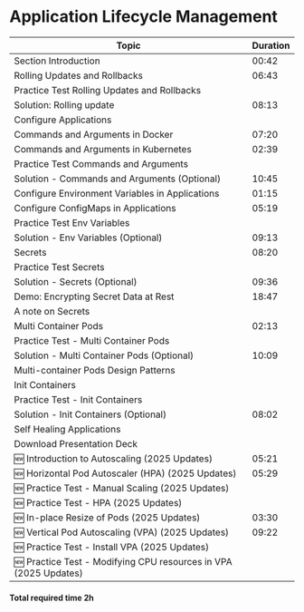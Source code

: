 # Application Lifecycle Management

| **Topic**                                 | **Duration**       |
|-------------------------------------------|--------------------|
| Section Introduction                      | 00:42              |
| Rolling Updates and Rollbacks             | 06:43              |
| Practice Test Rolling Updates and Rollbacks |                    |
| Solution: Rolling update                  | 08:13              |
| Configure Applications                    |                    |
| Commands and Arguments in Docker          | 07:20              |
| Commands and Arguments in Kubernetes      | 02:39              |
| Practice Test Commands and Arguments      |                    |
| Solution - Commands and Arguments (Optional) | 10:45           |
| Configure Environment Variables in Applications | 01:15           |
| Configure ConfigMaps in Applications      | 05:19              |
| Practice Test Env Variables               |                    |
| Solution - Env Variables (Optional)       | 09:13              |
| Secrets                                   | 08:20              |
| Practice Test Secrets                     |                    |
| Solution - Secrets (Optional)             | 09:36              |
| Demo: Encrypting Secret Data at Rest      | 18:47              |
| A note on Secrets                         |                    |
| Multi Container Pods                      | 02:13              |
| Practice Test - Multi Container Pods      |                    |
| Solution - Multi Container Pods (Optional) | 10:09             |
| Multi-container Pods Design Patterns      |                    |
| Init Containers                           |                    |
| Practice Test - Init Containers           |                    |
| Solution - Init Containers (Optional)     | 08:02              |
| Self Healing Applications                 |                    |
| Download Presentation Deck                |                    |
| 🆕 Introduction to Autoscaling (2025 Updates)              | 05:21    |
| 🆕 Horizontal Pod Autoscaler (HPA) (2025 Updates)          | 05:29    |
| 🆕 Practice Test - Manual Scaling (2025 Updates)           |          |
| 🆕 Practice Test - HPA (2025 Updates)                      |          |
| 🆕 In-place Resize of Pods (2025 Updates)                  | 03:30    |
| 🆕 Vertical Pod Autoscaling (VPA) (2025 Updates)           | 09:22    |
| 🆕 Practice Test - Install VPA (2025 Updates)              |          |
| 🆕 Practice Test - Modifying CPU resources in VPA (2025 Updates) |     |
#### Total required time 2h